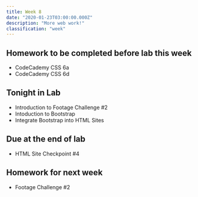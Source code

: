 ```yaml
---
title: Week 8
date: "2020-01-23T03:00:00.000Z"
description: "More web work!"
classification: "week"
---
```


## Homework to be completed before lab this week

- CodeCademy CSS 6a
- CodeCademy CSS 6d

## Tonight in Lab

- Introduction to Footage Challenge #2
- Intoduction to Bootstrap
- Integrate Bootstrap into HTML Sites

## Due at the end of lab

- HTML Site Checkpoint #4

## Homework for next week

- Footage Challenge #2
